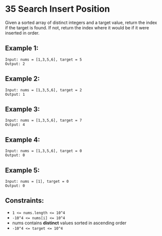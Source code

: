 # 35 Search Insert Position

Given a sorted array of distinct integers and a target value, return the index if the target is 
found. If not, return the index where it would be if it were inserted in order.

## Example 1:

```
Input: nums = [1,3,5,6], target = 5
Output: 2
```

## Example 2:

```
Input: nums = [1,3,5,6], target = 2
Output: 1
```

## Example 3:

```
Input: nums = [1,3,5,6], target = 7
Output: 4
```

## Example 4:

```
Input: nums = [1,3,5,6], target = 0
Output: 0
```

## Example 5:

```
Input: nums = [1], target = 0
Output: 0
```

## Constraints:

- `1 <= nums.length <= 10^4`
- `-10^4 <= nums[i] <= 10^4`
- nums contains **distinct** values sorted in ascending order
- `-10^4 <= target <= 10^4`